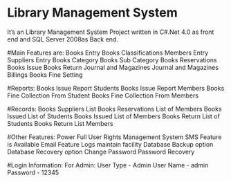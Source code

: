 # Library Management System
 It’s an Library Management System Project written in C#.Net 4.0 as front end and SQL Server 2008as Back end.

#Main Features are:
Books Entry
Books Classifications
Members Entry
Suppliers Entry
Books Category
Books Sub Category
Books Reservations
Books Issue
Books Return
Journal and Magazines
Journal and Magazines Billings
Books Fine Setting

#Reports:
Books Issue Report Students
Books Issue Report Members
Books Fine Collection From Student
Books Fine Collection From Members

#Records:
Books Suppliers List
Books Reservations List of Members
Books Issued List of Students
Books Issued List of Members
Books Return List of Students
Books Return List Members

#Other Features:
Power Full User Rights Management System
SMS Feature is Available
Email Feature
Logs maintain facility
Database Backup option
Database Recovery option
Change Password
Password Recovery

#Login Information:
For Admin:
User Type - Admin
User Name - admin
Password - 12345
